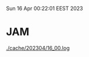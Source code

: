Sun 16 Apr 00:22:01 EEST 2023
# JAM
<a href='./cache/202304/16_00.log'>./cache/202304/16_00.log</a>
